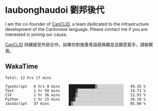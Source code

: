 # laubonghaudoi 劉邦後代

I am the co-founder of [CanCLID](https://github.com/CanCLID), a team dedicated to the infrastructure development of the Cantonese language. Please contact me if you are interested in joining our cause.

[CanCLID](https://github.com/CanCLID) 持續接受外部合作，如果你對推廣粵語感興趣並且願意幫手，請聯繫我。


## WakaTime

<!--START_SECTION:waka-->
```text
Total: 12 hrs 17 mins

TypeScript   6 hrs 9 mins    ████████████▒░░░░░░░░░░░░   49.35 % 
Text         1 hr 50 mins    ███▓░░░░░░░░░░░░░░░░░░░░░   14.71 % 
CSV          1 hr 36 mins    ███▒░░░░░░░░░░░░░░░░░░░░░   12.93 % 
Python       1 hr 15 mins    ██▓░░░░░░░░░░░░░░░░░░░░░░   10.10 % 
JavaScript   37 mins         █▒░░░░░░░░░░░░░░░░░░░░░░░   05.00 % 
```
<!--END_SECTION:waka-->
